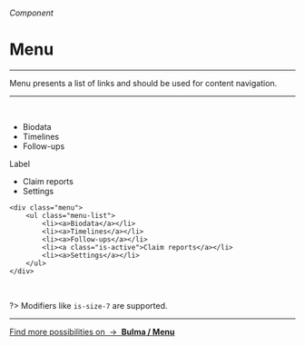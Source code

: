 <h6 class="subtitle is-6 is-uppercase has-text-grey">Component</h6><h1 class="title is-1 is-family-secondary">Menu</h1>
<hr class="is-visible">
<p class="subtitle is-5 is-family-secondary">
    <span class="has-text-weight-semibold">Menu</span> presents a list of links and should be used for content navigation.
</p>

<hr class="is-visible"><br>

<div class="box is-large is-well is-marginless">
    <div class="menu" style="max-width: 200px">
        <ul class="menu-list">
            <li><a>Biodata</a></li>
            <li><a>Timelines</a></li>
            <li><a>Follow-ups</a></li>
        </ul>
        <p class="menu-label">Label</p>
        <ul class="menu-list">
            <li><a class="is-active">Claim reports</a></li>
            <li><a>Settings</a></li>
        </ul>
    </div>
</div>

    <div class="menu">
        <ul class="menu-list">
            <li><a>Biodata</a></li>
            <li><a>Timelines</a></li>
            <li><a>Follow-ups</a></li>
            <li><a class="is-active">Claim reports</a></li>
            <li><a>Settings</a></li>
        </ul>
    </div>
<br>

?> Modifiers like `is-size-7` are supported.

<hr>

<a href="https://bulma.io/documentation/components/menu/" target="blank" class="box is-bordered">
    Find more possibilities on &nbsp;→&nbsp; <strong class="has-text-primary">Bulma / Menu</strong>
</div>